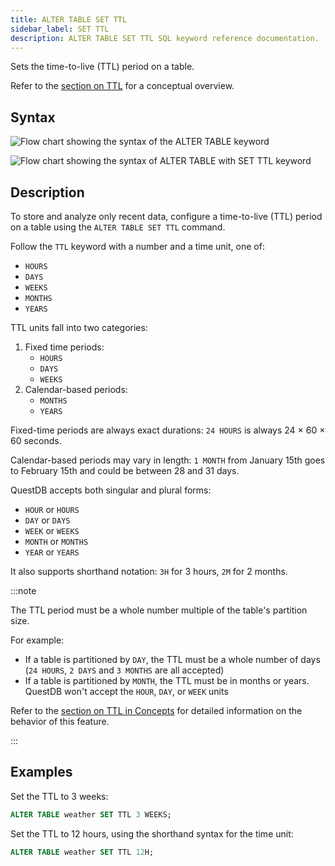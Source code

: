 ```yaml
---
title: ALTER TABLE SET TTL
sidebar_label: SET TTL
description: ALTER TABLE SET TTL SQL keyword reference documentation.
---
```


Sets the time-to-live (TTL) period on a table.

Refer to the [section on TTL](/docs/concept/ttl/) for a conceptual overview.

## Syntax

![Flow chart showing the syntax of the ALTER TABLE keyword](/images/docs/diagrams/alterTable.svg)

![Flow chart showing the syntax of ALTER TABLE with SET TTL keyword](/images/docs/diagrams/setTtl.svg)

## Description

To store and analyze only recent data, configure a time-to-live (TTL) period on
a table using the `ALTER TABLE SET TTL` command.

Follow the `TTL` keyword with a number and a time unit, one of:

- `HOURS`
- `DAYS`
- `WEEKS`
- `MONTHS`
- `YEARS`

TTL units fall into two categories:

1. Fixed time periods:
   - `HOURS`
   - `DAYS`
   - `WEEKS`
2. Calendar-based periods:
   - `MONTHS`
   - `YEARS`

Fixed-time periods are always exact durations: `24 HOURS` is always 24 × 60 × 60
seconds.

Calendar-based periods may vary in length: `1 MONTH` from January 15th goes to
February 15th and could be between 28 and 31 days.

QuestDB accepts both singular and plural forms:

- `HOUR` or `HOURS`
- `DAY` or `DAYS`
- `WEEK` or `WEEKS`
- `MONTH` or `MONTHS`
- `YEAR` or `YEARS`

It also supports shorthand notation: `3H` for 3 hours, `2M` for 2 months.

:::note

The TTL period must be a whole number multiple of the table's partition size.

For example:

- If a table is partitioned by `DAY`, the TTL must be a whole number of days
  (`24 HOURS`, `2 DAYS` and `3 MONTHS` are all accepted)
- If a table is partitioned by `MONTH`, the TTL must be in months or years.
  QuestDB won't accept the `HOUR`, `DAY`, or `WEEK` units

Refer to the [section on TTL in Concepts](/docs/concept/ttl/) for detailed
information on the behavior of this feature.

:::

## Examples

Set the TTL to 3 weeks:

```sql
ALTER TABLE weather SET TTL 3 WEEKS;
```

Set the TTL to 12 hours, using the shorthand syntax for the time unit:

```sql
ALTER TABLE weather SET TTL 12H;
```
